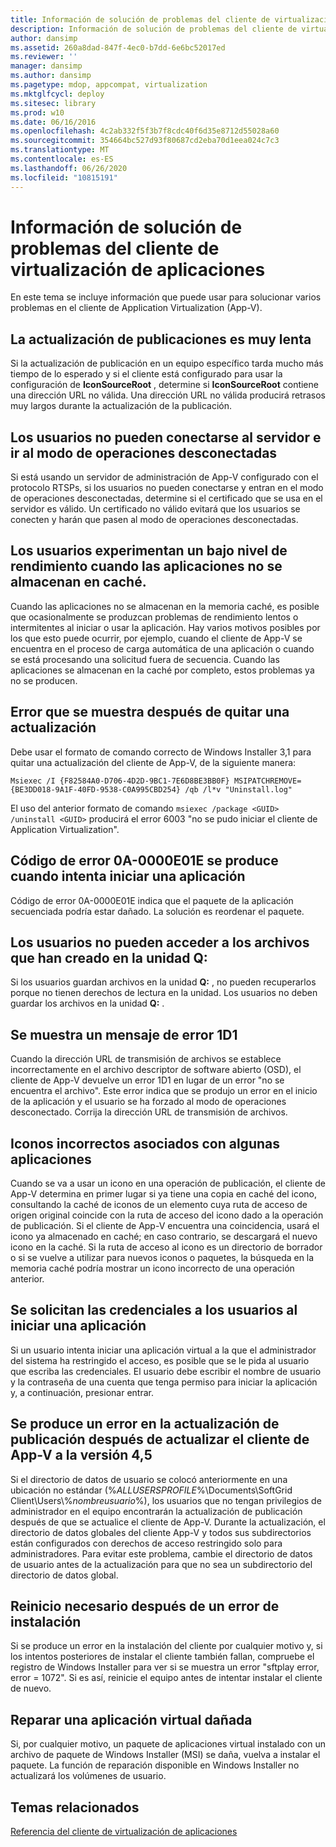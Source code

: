 ```yaml
---
title: Información de solución de problemas del cliente de virtualización de aplicaciones
description: Información de solución de problemas del cliente de virtualización de aplicaciones
author: dansimp
ms.assetid: 260a8dad-847f-4ec0-b7dd-6e6bc52017ed
ms.reviewer: ''
manager: dansimp
ms.author: dansimp
ms.pagetype: mdop, appcompat, virtualization
ms.mktglfcycl: deploy
ms.sitesec: library
ms.prod: w10
ms.date: 06/16/2016
ms.openlocfilehash: 4c2ab332f5f3b7f8cdc40f6d35e8712d55028a60
ms.sourcegitcommit: 354664bc527d93f80687cd2eba70d1eea024c7c3
ms.translationtype: MT
ms.contentlocale: es-ES
ms.lasthandoff: 06/26/2020
ms.locfileid: "10815191"
---
```

# Información de solución de problemas del cliente de virtualización de aplicaciones


En este tema se incluye información que puede usar para solucionar varios problemas en el cliente de Application Virtualization (App-V).

## La actualización de publicaciones es muy lenta


Si la actualización de publicación en un equipo específico tarda mucho más tiempo de lo esperado y si el cliente está configurado para usar la configuración de **IconSourceRoot** , determine si **IconSourceRoot** contiene una dirección URL no válida. Una dirección URL no válida producirá retrasos muy largos durante la actualización de la publicación.

## Los usuarios no pueden conectarse al servidor e ir al modo de operaciones desconectadas


Si está usando un servidor de administración de App-V configurado con el protocolo RTSPs, si los usuarios no pueden conectarse y entran en el modo de operaciones desconectadas, determine si el certificado que se usa en el servidor es válido. Un certificado no válido evitará que los usuarios se conecten y harán que pasen al modo de operaciones desconectadas.

## <a href="" id="users-experience-slow-performance-when-applications-are-not-fully-cached-"></a>Los usuarios experimentan un bajo nivel de rendimiento cuando las aplicaciones no se almacenan en caché.


Cuando las aplicaciones no se almacenan en la memoria caché, es posible que ocasionalmente se produzcan problemas de rendimiento lentos o intermitentes al iniciar o usar la aplicación. Hay varios motivos posibles por los que esto puede ocurrir, por ejemplo, cuando el cliente de App-V se encuentra en el proceso de carga automática de una aplicación o cuando se está procesando una solicitud fuera de secuencia. Cuando las aplicaciones se almacenan en la caché por completo, estos problemas ya no se producen.

## <a href="" id="error-displayed-after-an-update-is-removed-"></a>Error que se muestra después de quitar una actualización


Debe usar el formato de comando correcto de Windows Installer 3,1 para quitar una actualización del cliente de App-V, de la siguiente manera:

`Msiexec /I {F82584A0-D706-4D2D-9BC1-7E6D8BE3BB0F} MSIPATCHREMOVE={BE3DD018-9A1F-40FD-9538-C0A995CBD254} /qb /l*v "Uninstall.log"`

El uso del anterior formato de comando `msiexec /package <GUID> /uninstall <GUID>` producirá el error 6003 "no se pudo iniciar el cliente de Application Virtualization".

## Código de error 0A-0000E01E se produce cuando intenta iniciar una aplicación


Código de error 0A-0000E01E indica que el paquete de la aplicación secuenciada podría estar dañado. La solución es reordenar el paquete.

## Los usuarios no pueden acceder a los archivos que han creado en la unidad Q:


Si los usuarios guardan archivos en la unidad **Q:** , no pueden recuperarlos porque no tienen derechos de lectura en la unidad. Los usuarios no deben guardar los archivos en la unidad **Q:** .

## Se muestra un mensaje de error 1D1


Cuando la dirección URL de transmisión de archivos se establece incorrectamente en el archivo descriptor de software abierto (OSD), el cliente de App-V devuelve un error 1D1 en lugar de un error "no se encuentra el archivo". Este error indica que se produjo un error en el inicio de la aplicación y el usuario se ha forzado al modo de operaciones desconectado. Corrija la dirección URL de transmisión de archivos.

## Iconos incorrectos asociados con algunas aplicaciones


Cuando se va a usar un icono en una operación de publicación, el cliente de App-V determina en primer lugar si ya tiene una copia en caché del icono, consultando la caché de iconos de un elemento cuya ruta de acceso de origen original coincide con la ruta de acceso del icono dado a la operación de publicación. Si el cliente de App-V encuentra una coincidencia, usará el icono ya almacenado en caché; en caso contrario, se descargará el nuevo icono en la caché. Si la ruta de acceso al icono es un directorio de borrador o si se vuelve a utilizar para nuevos iconos o paquetes, la búsqueda en la memoria caché podría mostrar un icono incorrecto de una operación anterior.

## Se solicitan las credenciales a los usuarios al iniciar una aplicación


Si un usuario intenta iniciar una aplicación virtual a la que el administrador del sistema ha restringido el acceso, es posible que se le pida al usuario que escriba las credenciales. El usuario debe escribir el nombre de usuario y la contraseña de una cuenta que tenga permiso para iniciar la aplicación y, a continuación, presionar entrar.

## Se produce un error en la actualización de publicación después de actualizar el cliente de App-V a la versión 4,5


Si el directorio de datos de usuario se colocó anteriormente en una ubicación no estándar (%*ALLUSERSPROFILE*%\\Documents\\SoftGrid Client\\Users\\%*nombreusuario*%), los usuarios que no tengan privilegios de administrador en el equipo encontrarán la actualización de publicación después de que se actualice el cliente de App-V. Durante la actualización, el directorio de datos globales del cliente App-V y todos sus subdirectorios están configurados con derechos de acceso restringido solo para administradores. Para evitar este problema, cambie el directorio de datos de usuario antes de la actualización para que no sea un subdirectorio del directorio de datos global.

## Reinicio necesario después de un error de instalación


Si se produce un error en la instalación del cliente por cualquier motivo y, si los intentos posteriores de instalar el cliente también fallan, compruebe el registro de Windows Installer para ver si se muestra un error "sftplay error, error = 1072". Si es así, reinicie el equipo antes de intentar instalar el cliente de nuevo.

## Reparar una aplicación virtual dañada


Si, por cualquier motivo, un paquete de aplicaciones virtual instalado con un archivo de paquete de Windows Installer (MSI) se daña, vuelva a instalar el paquete. La función de reparación disponible en Windows Installer no actualizará los volúmenes de usuario.

## Temas relacionados


[Referencia del cliente de virtualización de aplicaciones](application-virtualization-client-reference.md)

 

 





